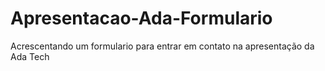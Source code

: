 # Apresentacao-Ada-Formulario

Acrescentando um formulario para entrar em contato na apresentação da Ada Tech 
